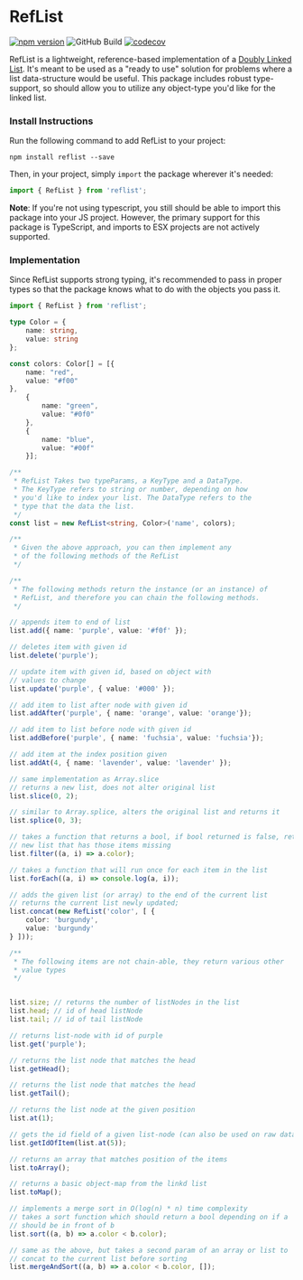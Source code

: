 # RefList

[![npm version](https://badge.fury.io/js/reflist.svg)](https://badge.fury.io/js/reflist)
![GitHub Build](https://github.com/selfstartdev/reflist/actions/workflows/ci-build.yml/badge.svg)
[![codecov](https://codecov.io/gh/selfstartdev/RefList/branch/main/graph/badge.svg?token=7TZ2A2F52Y)](https://codecov.io/gh/selfstartdev/RefList)

RefList is a lightweight, reference-based implementation of a [Doubly Linked List](https://en.wikipedia.org/wiki/Doubly_linked_list). It's meant to be used as a "ready to use" solution for problems where a list data-structure would be useful. This package includes robust type-support, so should allow you to utilize any object-type you'd like for the linked list. 

### Install Instructions

Run the following command to add RefList to your project:

```
npm install reflist --save
```

Then, in your project, simply `import` the package wherever it's needed:
```typescript
import { RefList } from 'reflist';
```
**Note**: If you're not using typescript, you still should be able to import this package into your JS project. However, the primary support for this package is TypeScript, and imports to ESX projects are not actively supported.

### Implementation
Since RefList supports strong typing, it's recommended to pass in proper types so that the package knows what to do with the objects you pass it. 

```typescript
import { RefList } from 'reflist';

type Color = {
    name: string,
    value: string
};

const colors: Color[] = [{
    name: "red",
    value: "#f00"
},
    {
        name: "green",
        value: "#0f0"
    },
    {
        name: "blue",
        value: "#00f"
    }];

/**
 * RefList Takes two typeParams, a KeyType and a DataType.
 * The KeyType refers to string or number, depending on how
 * you'd like to index your list. The DataType refers to the
 * type that the data the list.
 */
const list = new RefList<string, Color>('name', colors);

/**
 * Given the above approach, you can then implement any
 * of the following methods of the RefList
 */

/**
 * The following methods return the instance (or an instance) of
 * RefList, and therefore you can chain the following methods.
 */

// appends item to end of list
list.add({ name: 'purple', value: '#f0f' });

// deletes item with given id
list.delete('purple');

// update item with given id, based on object with
// values to change
list.update('purple', { value: '#000' });

// add item to list after node with given id
list.addAfter('purple', { name: 'orange', value: 'orange'});

// add item to list before node with given id
list.addBefore('purple', { name: 'fuchsia', value: 'fuchsia'});

// add item at the index position given
list.addAt(4, { name: 'lavender', value: 'lavender' });

// same implementation as Array.slice
// returns a new list, does not alter original list
list.slice(0, 2);

// similar to Array.splice, alters the original list and returns it
list.splice(0, 3);

// takes a function that returns a bool, if bool returned is false, returns
// new list that has those items missing
list.filter((a, i) => a.color);

// takes a function that will run once for each item in the list
list.forEach((a, i) => console.log(a, i));

// adds the given list (or array) to the end of the current list
// returns the current list newly updated;
list.concat(new RefList('color', [ {
    color: 'burgundy',
    value: 'burgundy'
} ]));

/**
 * The following items are not chain-able, they return various other
 * value types
 */


list.size; // returns the number of listNodes in the list
list.head; // id of head listNode
list.tail; // id of tail listNode

// returns list-node with id of purple
list.get('purple');

// returns the list node that matches the head
list.getHead();

// returns the list node that matches the head
list.getTail();

// returns the list node at the given position
list.at(1);

// gets the id field of a given list-node (can also be used on raw datatype)
list.getIdOfItem(list.at(5));

// returns an array that matches position of the items
list.toArray();

// returns a basic object-map from the linkd list
list.toMap();

// implements a merge sort in O(log(n) * n) time complexity
// takes a sort function which should return a bool depending on if a
// should be in front of b
list.sort((a, b) => a.color < b.color);

// same as the above, but takes a second param of an array or list to
// concat to the current list before sorting
list.mergeAndSort((a, b) => a.color < b.color, []);

```
